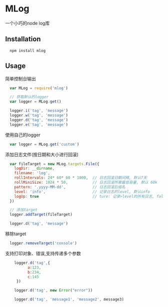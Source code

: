 # MLog

一个小巧的node log库

## Installation

```bashp
  npm install mlog
```

## Usage

简单控制台输出

``` js
  var MLog = require('mlog')

  // 获取默认的logger
  var logger = MLog.get()

  logger.i('tag', 'message')
  logger.w('tag', 'message')
  logger.d('tag', 'message')
  logger.e('tag', 'message')
```

使用自己的logger

``` js
  var logger = MLog.get('custom')
```

添加日志文件(按日期和大小进行回滚)

``` js
  var fileTarget = new MLog.targets.File({
    logDir: __dirname,
    filename: 'log',
    rollIntervals: 24* 60* 60 * 1000,  // 日志回滚日期间隔, 默认7天
    rollMiniSize: 1024 * 50,           // 日志回滚所需最低容量, 默认 60k
    pattern: '.yyyy-MM-dd',            // 日志回滚后缀名
    level: 'info',                     // 记录日志的level, 默认info
    logUp: true                        // ture: 记录>level的所有日志, false: 只记录此level的日志, 默认为true
  })

  // 添加target
  logger.addTarget(fileTarget)

  logger.d('tag', 'message')
```

移除target

``` js
  logger.removeTarget('console')
```

支持打印对象、错误,支持传递多个参数

``` js
    logger.d('tag',{
          a:123,
          b:234,
          c:145
     })

    logger.d('tag', new Error("error"))

    logger.d('tag', 'message1', 'message2', message3)
```